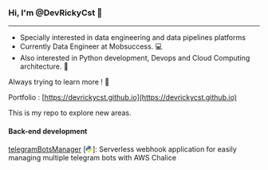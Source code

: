 ### Hi, I'm @DevRickyCst 👋 
---
- Specially interested in data engineering and data pipelines platforms
- Currently Data Engineer at Mobsuccess. 💻 
- Also interested in Python development, Devops and Cloud Computing architecture. 👀 

Always trying to learn more ! 📖 

Portfolio : [https://devrickycst.github.io](https://devrickycst.github.io)

This is my repo to explore new areas.

#### Back-end development 

 [telegramBotsManager](https://github.com/DevRickyCst/telegramBotsManager) [<a href="https://www.python.org"><img height=15 align="center" src="images/pythonIcon.png" /></a>]: Serverless webhook application for easily managing multiple telegram bots with AWS Chalice
<!---
DevRickyCst/DevRickyCst is a ✨ special ✨ repository because its `README.md` (this file) appears on your GitHub profile.
You can click the Preview link to take a look at your changes.
--->
